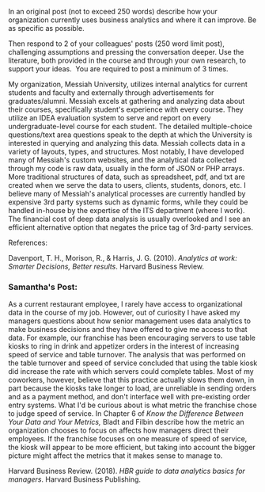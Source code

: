 In an original post (not to exceed 250 words) describe how your organization currently uses business analytics and where it can improve. Be as specific as possible.

Then respond to 2 of your colleagues' posts (250 word limit post), challenging assumptions and pressing the conversation deeper. Use the literature, both provided in the course and through your own research, to support your ideas.  You are required to post a minimum of 3 times.

My organization, Messiah University, utilizes internal analytics for current students and faculty and externally through advertisements for graduates/alumni. Messiah excels at gathering and analyzing data about their courses, specifically student's experience with every course. They utilize an IDEA evaluation system to serve and report on every undergraduate-level course for each student. The detailed multiple-choice questions/text area questions speak to the depth at which the University is interested in querying and analyzing this data. Messiah collects data in a variety of layouts, types, and structures. Most notably, I have developed many of Messiah's custom websites, and the analytical data collected through my code is raw data, usually in the form of JSON or PHP arrays. More traditional structures of data, such as spreadsheet, pdf, and txt are created when we serve the data to users, clients, students, donors, etc. I believe many of Messiah's analytical processes are currently handled by expensive 3rd party systems such as dynamic forms, while they could be handled in-house by the expertise of the ITS department (where I work). The financial cost of deep data analysis is usually overlooked and I see an efficient alternative option that negates the price tag of 3rd-party services.

References:

Davenport, T. H., Morison, R., & Harris, J. G. (2010). _Analytics at work: Smarter Decisions, Better results_. Harvard Business Review.


### Samantha's Post:
As a current restaurant employee, I rarely have access to organizational data in the course of my job. However, out of curiosity I have asked my managers questions about how senior management uses data analytics to make business decisions and they have offered to give me access to that data. For example, our franchise has been encouraging servers to use table kiosks to ring in drink and appetizer orders in the interest of increasing speed of service and table turnover. The analysis that was performed on the table turnover and speed of service concluded that using the table kiosk did increase the rate with which servers could complete tables. Most of my coworkers, however, believe that this practice actually slows them down, in part because the kiosks take longer to load, are unreliable in sending orders and as a payment method, and don't interface well with pre-existing order entry systems. What I'd be curious about is what metric the franchise chose to judge speed of service. In Chapter 6 of _Know the Difference Between Your Data and Your Metrics,_ Bladt and Filbin describe how the metric an organization chooses to focus on affects how managers direct their employees. If the franchise focuses on one measure of speed of service, the kiosk will appear to be more efficient, but taking into account the bigger picture might affect the metrics that it makes sense to manage to. 

Harvard Business Review. (2018). _HBR guide to data analytics basics for managers_. Harvard Business Publishing.

